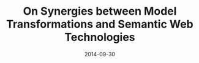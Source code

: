---
abstract: ''
authors:
- Robert Bill
- Simon Steyskal
- Manuel Wimmer
- Gertrude Kappel
date: '2014-09-30'
featured: false
links:
- name: Publik
  url: https://publik.tuwien.ac.at/showentry.php?ID=230416&lang=1
publication_types:
- '0'
publishDate: '2014-09-30'
title: On Synergies between Model Transformations and Semantic Web Technologies
url_pdf: ceur-ws.org/Vol-1237/paper4.pdf
---